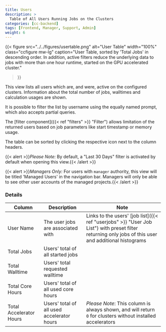 ```yaml
---
title: Users
description: >
  Table of All Users Running Jobs on the Clusters
categories: [cc-backend]
tags: [Frontend, Manager, Support, Admin]
weight: 6
---
```


{{< figure src="../../figures/usertable.png" alt="User Table" width="100%" class="ccfigure mw-lg"
    caption="User Table, sorted by 'Total Jobs' in descending order. In addition, active filters reduce the underlying data to jobs with more than one hour runtime, started on the GPU accelerated cluster."
>}}

This view lists all users which are, and were, active on the configured clusters. Information about the total number of jobs, walltimes and calculation usages are shown.

It is possible to filter the list by username using the equally named prompt, which also accepts partial queries.

The [filter component]({{< ref "filters" >}} "Filter") allows limitation of the returned users based on job parameters like start timestamp or memory usage.

The table can be sorted by clicking the respective icon next to the column headers.

{{< alert >}}*Please Note:* By default, a "Last 30 Days" filter is activated by default when opening this view.{{< /alert >}}

{{< alert >}}*Managers Only:* For users with `manager` authority, this view will be titled 'Managed Users' in the navigation bar. Managers will only be able to see other user accounts of the managed projects.{{< /alert >}}

### Details

|Column|Description|Note|
|-----|-----------|----|
|User Name|The user jobs are associated with|Links to the users' [job list]({{< ref "userjobs" >}} "User Job List") with preset filter returning only jobs of this user and additional histograms|
|Total Jobs|Users' total of all started jobs||
|Total Walltime|Users' total requested walltime||
|Total Core Hours|Users' total of all used core hours||
|Total Accelerator Hours|Users' total of all used accelerator hours|*Please Note*: This column is always shown, and will return `0` for clusters without installed accelerators|
